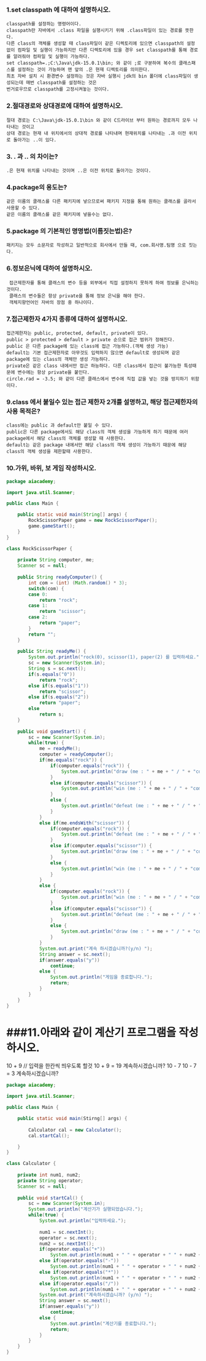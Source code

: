 ﻿### 1.set classpath 에 대하여 설명하시오.

	classpath를 설정하는 명령어이다.
	classpath란 자바에서 .class 파일을 실행시키기 위해 .class파일이 있는 경로를 뜻한다.
	다른 class의 객체를 생성할 때 class파일이 같은 디렉토리에 있으면 classpath의 설정 없이 컴파일 및 실행이 가능하지만 다른 디렉토리에 있을 경우 set classpath를 통해 경로를 알려줘야 컴파일 및 실행이 가능하다.
	set classpath=.;C:\Java\jdk-15.0.1\bin; 와 같이 ;로 구분하여 복수의 클래스패스를 설정하는 것이 가능하며 맨 앞의 .은 현재 디렉토리를 의미한다.
	최초 자바 설치 시 환경변수 설정하는 것은 자바 실행시 jdk의 bin 폴더에 class파일이 생성되는데 매번 classpath를 설정하는 것은
	번거로우므로 classpath를 고정시켜놓는 것이다.

### 2.절대경로와 상대경로에 대하여 설명하시오.

	절대 경로는 C:\Java\jdk-15.0.1\bin 와 같이 C드라이브 부터 원하는 경로까지 모두 나타내는 것이고
	상대 경로는 현재 내 위치에서의 상대적 경로를 나타내며 현재위치를 나타내는 .과 이전 위치로 돌아가는 ..이 있다.

### 3. . 과 .. 의 차이는?

	.은 현재 위치를 나타내는 것이며 ..은 이전 위치로 돌아가는 것이다.

### 4.package의 용도는?

	같은 이름의 클래스를 다른 패키지에 넣으므로써 패키지 지정을 통해 원하는 클래스를 골라서 사용할 수 있다.
	같은 이름의 클래스를 같은 패키지에 넣을수는 없다.

### 5.package 의 기본적인 명명법(이름짓는법)은?

	패키지는 모두 소문자로 작성하고 일반적으로 회사에서 만들 때, com.회사명.팀명 으로 짓는다.

### 6.정보은닉에 대하여 설명하시오.

	 접근제한자를 통해 클래스의 변수 등을 외부에서 직접 설정하지 못하게 하여 정보를 은닉하는 것이다.
	 클래스의 변수들은 항상 private을 통해 정보 은닉을 해야 한다.
	 객체지향언어인 자바의 장점 중 하나이다.

### 7.접근제한자 4가지 종류에 대하여 설명하시오.

	접근제한자는 public, protected, default, private이 있다.
	public > protected > default > private 순으로 접근 범위가 정해진다.
	public 은 다른 package에 있는 class에 접근 가능하다.(객체 생성 가능)
	default는 기본 접근제한자로 아무것도 입력하지 않으면 default로 생성되며 같은 package에 있는 class의 객체만 생성 가능하다.
	private은 같은 class 내에서만 접근 하능하다. 다른 class에서 접근이 불가능한 특성때문에 변수에는 항상 private을 붙인다.
	circle.rad = -3.5; 와 같이 다른 클래스에서 변수에 직접 값을 넣는 것을 방지하기 위함이다.


### 9.class 에서 붙일수 있는 접근 제한자 2개를 설명하고, 해당 접근제한자의 사용 목적은?

	class에는 public 과 default만 붙일 수 있다.
	public은 다른 package에서도 해당 class의 객체 생성을 가능하게 하기 때문에 여러 package에서 해당 class의 객체를 생성할 때 사용한다.
	default는 같은 package 내에서만 해당 class의 객체 생성이 가능하기 때문에 해당 class의 객체 생성을 제한할때 사용한다.

### 10.가위, 바위, 보 게임 작성하시오.

```java
package aiacademy;

import java.util.Scanner;

public class Main {

	public static void main(String[] args) {
		RockScissorPaper game = new RockScissorPaper();
		game.gameStart();
	}
}

class RockScissorPaper {
	
	private String computer, me;
	Scanner sc = null;
	
	public String readyComputer() {
		int com = (int) (Math.random() * 3);
		switch(com) {
		case 0: 
			return "rock";
		case 1:
			return "scissor";
		case 2:
			return "paper";
		}
		return "";
	}
	
	public String readyMe() {
		System.out.println("rock(0), scissor(1), paper(2) 를 입력하세요.");
		sc = new Scanner(System.in);
		String s = sc.next();
		if(s.equals("0"))
			return "rock";
		else if(s.equals("1"))
			return "scissor";
		else if(s.equals("2"))
			return "paper";
		else
			return s;
	}
	
	public void gameStart() {
		sc = new Scanner(System.in);
		while(true) {
			me = readyMe();
			computer = readyComputer();
			if(me.equals("rock")) {
				if(computer.equals("rock")) {
					System.out.println("draw (me : " + me + " / " + "computer : " + computer + ")");
				}
				else if(computer.equals("scissor")) {
					System.out.println("win (me : " + me + " / " + "computer : " + computer + ")");
				}
				else {
					System.out.println("defeat (me : " + me + " / " + "computer : " + computer + ")");
				}
			}
			else if(me.endsWith("scissor")) {
				if(computer.equals("rock")) {
					System.out.println("defeat (me : " + me + " / " + "computer : " + computer + ")");
				}
				else if(computer.equals("scissor")) {
					System.out.println("draw (me : " + me + " / " + "computer : " + computer + ")");
				}
				else {
					System.out.println("win (me : " + me + " / " + "computer : " + computer + ")");
				}
			}
			else {
				if(computer.equals("rock")) {
					System.out.println("win (me : " + me + " / " + "computer : " + computer + ")");
				}
				else if(computer.equals("scissor")) {
					System.out.println("defeat (me : " + me + " / " + "computer : " + computer + ")");
				}
				else {
					System.out.println("draw (me : " + me + " / " + "computer : " + computer + ")");
				}
			}
			System.out.print("계속 하시겠습니까?(y/n) ");
			String answer = sc.next();
			if(answer.equals("y"))
				continue;
			else {
				System.out.println("게임을 종료합니다.");
				return;
			}
		}
	}
}
```


###11.아래와 같이 계산기 프로그램을 작성하시오.
==================================
10 + 9   // 입력을 한칸씩 띄우도록 할것
10 + 9 = 19
계속하시겠습니까?
10 - 7
10 - 7 = 3
계속하시겠습니까?

```java
package aiacademy;

import java.util.Scanner;

public class Main {

	public static void main(Stirng[] args) {
		
		Calculator cal = new Calculator();
		cal.startCal();

	}
}

class Calculator {
	
	private int num1, num2;
	private String operator;
	Scanner sc = null;
	
	public void startCal() {
		sc = new Scanner(System.in);
		System.out.println("계산기가 실행되었습니다.");
		while(true) {
			System.out.println("입력하세요.");
	
			num1 = sc.nextInt();
			operator = sc.next();
			num2 = sc.nextInt();
			if(operator.equals("+"))
				System.out.println(num1 + " " + operator + " " + num2 + " = " + (num1+num2));
			else if(operator.equals("-"))
				System.out.println(num1 + " " + operator + " " + num2 + " = " + (num1-num2));
			else if(operator.equals("*"))
				System.out.println(num1 + " " + operator + " " + num2 + " = " + (num1*num2));
			else if(operator.equals("/"))
				System.out.println(num1 + " " + operator + " " + num2 + " = " + (num1/num2));
			System.out.print("계속하시겠습니까? (y/n) ");
			String answer = sc.next();
			if(answer.equals("y"))
				continue;
			else {
				System.out.println("계산기를 종료합니다.");
				return;
			}
		}
	}
}
```

